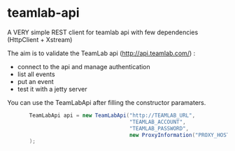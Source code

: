 teamlab-api
===========

A VERY simple REST client for teamlab api with few dependencies (HttpClient + Xstream)

The aim is to validate the TeamLab api (http://api.teamlab.com/) :
 - connect to the api and manage authentication
 - list all events
 - put an event
 - test it with a jetty server

You can use the TeamLabApi after filling the constructor paramaters.
 
 ```java
        TeamLabApi api = new TeamLabApi("http://TEAMLAB_URL",
                                        "TEAMLAB_ACCOUNT",
                                        "TEAMLAB_PASSWORD",
                                        new ProxyInformation("PROXY_HOST", 80, "PROXY_USER", "PROXY_PASSWORD")
        );
  ```